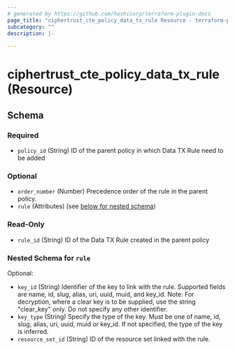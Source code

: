 ```yaml
---
# generated by https://github.com/hashicorp/terraform-plugin-docs
page_title: "ciphertrust_cte_policy_data_tx_rule Resource - terraform-provider-ciphertrust"
subcategory: ""
description: |-
  
---
```


# ciphertrust_cte_policy_data_tx_rule (Resource)





<!-- schema generated by tfplugindocs -->
## Schema

### Required

- `policy_id` (String) ID of the parent policy in which Data TX Rule need to be added

### Optional

- `order_number` (Number) Precedence order of the rule in the parent policy.
- `rule` (Attributes) (see [below for nested schema](#nestedatt--rule))

### Read-Only

- `rule_id` (String) ID of the Data TX Rule created in the parent policy

<a id="nestedatt--rule"></a>
### Nested Schema for `rule`

Optional:

- `key_id` (String) Identifier of the key to link with the rule. Supported fields are name, id, slug, alias, uri, uuid, muid, and key_id. Note: For decryption, where a clear key is to be supplied, use the string "clear_key" only. Do not specify any other identifier.
- `key_type` (String) Specify the type of the key. Must be one of name, id, slug, alias, uri, uuid, muid or key_id. If not specified, the type of the key is inferred.
- `resource_set_id` (String) ID of the resource set linked with the rule.
